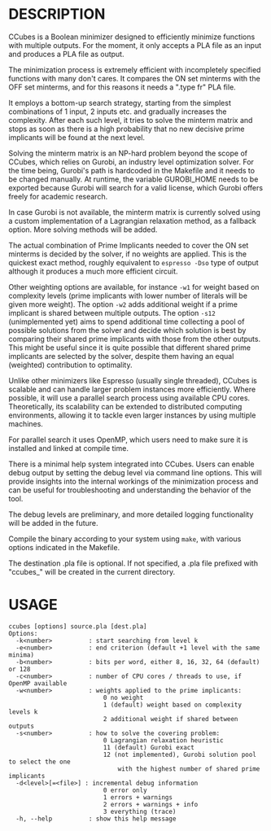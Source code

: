 # DESCRIPTION

CCubes is a Boolean minimizer designed to efficiently minimize functions with multiple outputs. For the moment, it only accepts a PLA file as an input and produces a PLA file as output.

The minimization process is extremely efficient with incompletely specified functions with many don't cares. It compares the ON set minterms with the OFF set minterms, and for this reasons it needs a ".type fr" PLA file.

It employs a bottom-up search strategy, starting from the simplest combinations of 1 input, 2 inputs etc. and gradually increases the complexity. After each such level, it tries to solve the minterm matrix and stops as soon as there is a high probability that no new decisive prime implicants will be found at the next level.

Solving the minterm matrix is an NP-hard problem beyond the scope of CCubes, which relies on Gurobi, an industry level optimization solver. For the time being, Gurobi's path is hardcoded in the Makefile and it needs to be changed manually. At runtime, the variable GUROBI_HOME needs to be exported because Gurobi will search for a valid license, which Gurobi offers freely for academic research.

In case Gurobi is not available, the minterm matrix is currently solved using a custom implementation of a Lagrangian relaxation method, as a fallback option. More solving methods will be added.

The actual combination of Prime Implicants needed to cover the ON set minterms is decided by the solver, if no weights are applied. This is the quickest exact method, roughly equivalent to `espresso -Dso` type of output although it produces a much more efficient circuit.

Other weighting options are available, for instance  `-w1` for weight based on complexity levels (prime implicants with lower number of literals will be given more weight). The option `-w2` adds additional weight if a prime implicant is shared between multiple outputs. The option `-s12` (unimplemented yet) aims to spend additional time collecting a pool of possible solutions from the solver and decide which solution is best by comparing their shared prime implicants with those from the other outputs. This might be useful since it is quite possible that different shared prime implicants are selected by the solver, despite them having an equal (weighted) contribution to optimality.

Unlike other minimizers like Espresso (usually single threaded), CCubes is scalable and can handle larger problem instances more efficiently. Where possible, it will use a parallel search process using available CPU cores. Theoretically, its scalability can be extended to distributed computing environments, allowing it to tackle even larger instances by using multiple machines.

For parallel search it uses OpenMP, which users need to make sure it is installed and linked at compile time.

There is a minimal help system integrated into CCubes. Users can enable debug output by setting the debug level via command line options. This will provide insights into the internal workings of the minimization process and can be useful for troubleshooting and understanding the behavior of the tool.

The debug levels are preliminary, and more detailed logging functionality will be added in the future.

Compile the binary according to your system using `make`, with various options indicated in the Makefile.

The destination .pla file is optional. If not specified, a .pla file prefixed with "ccubes_" will be created in the current directory.

# USAGE

```
ccubes [options] source.pla [dest.pla]
Options:
  -k<number>          : start searching from level k
  -e<number>          : end criterion (default +1 level with the same minima)
  -b<number>          : bits per word, either 8, 16, 32, 64 (default) or 128
  -c<number>          : number of CPU cores / threads to use, if OpenMP available
  -w<number>          : weights applied to the prime implicants:
                          0 no weight
                          1 (default) weight based on complexity levels k
                          2 additional weight if shared between outputs
  -s<number>          : how to solve the covering problem:
                          0 Lagrangian relaxation heuristic
                          11 (default) Gurobi exact
                          12 (not implemented), Gurobi solution pool to select the one
                              with the highest number of shared prime implicants
  -d<level>[=<file>] : incremental debug information
                          0 error only
                          1 errors + warnings
                          2 errors + warnings + info
                          3 everything (trace)
  -h, --help          : show this help message
```